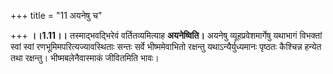 +++
title = "11 अयनेषु च"

+++
**।।1.11।।** तस्माद्भवद्भिरेवं वर्तितव्यमित्याह **अयनेष्विति।**
अयनेषु व्यूहप्रवेशमार्गेषु यथाभागं विभक्तां स्वां स्वां
रणभूमिमपरित्यज्यावस्थिताः सन्तः सर्वे भीष्ममेवाभितो रक्षन्तु
यथाऽन्यैर्युध्यमानः पृष्ठतः कैश्चिन्न हन्येत तथा रक्षन्तु।
भीष्मबलेनैवास्माकं जीवितमिति भावः।  
  
